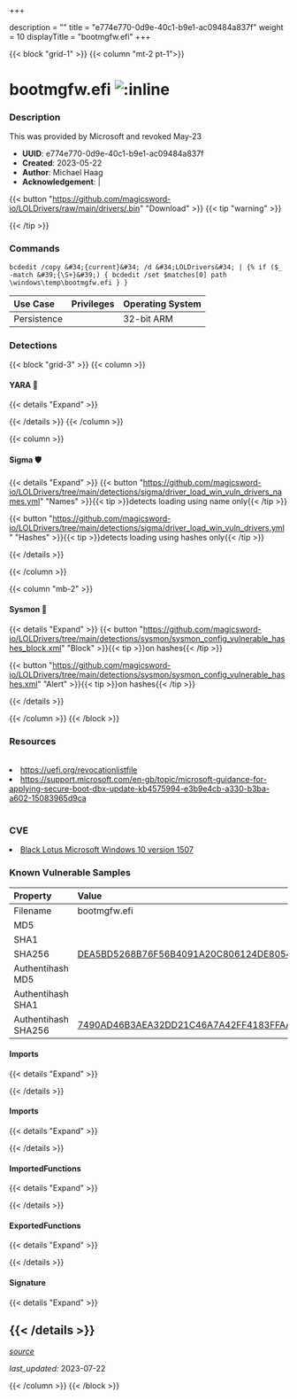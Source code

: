 +++

description = ""
title = "e774e770-0d9e-40c1-b9e1-ac09484a837f"
weight = 10
displayTitle = "bootmgfw.efi"
+++


{{< block "grid-1" >}}
{{< column "mt-2 pt-1">}}


# bootmgfw.efi ![:inline](/images/twitter_verified.png) 


### Description

This was provided by Microsoft and revoked May-23
- **UUID**: e774e770-0d9e-40c1-b9e1-ac09484a837f
- **Created**: 2023-05-22
- **Author**: Michael Haag
- **Acknowledgement**:  | [](https://twitter.com/)

{{< button "https://github.com/magicsword-io/LOLDrivers/raw/main/drivers/.bin" "Download" >}}
{{< tip "warning" >}}

{{< /tip >}}

### Commands

```
bcdedit /copy &#34;{current}&#34; /d &#34;LOLDrivers&#34; | {% if ($_ -match &#39;{\S+}&#39;) { bcdedit /set $matches[0] path \windows\temp\bootmgfw.efi } }
```


| Use Case | Privileges | Operating System | 
|:---- | ---- | ---- |
| Persistence |  | 32-bit ARM |



### Detections


{{< block "grid-3" >}}
{{< column >}}
#### YARA 🏹
{{< details "Expand" >}}

{{< /details >}}
{{< /column >}}



{{< column >}}

#### Sigma 🛡️
{{< details "Expand" >}}
{{< button "https://github.com/magicsword-io/LOLDrivers/tree/main/detections/sigma/driver_load_win_vuln_drivers_names.yml" "Names" >}}{{< tip >}}detects loading using name only{{< /tip >}} 


{{< button "https://github.com/magicsword-io/LOLDrivers/tree/main/detections/sigma/driver_load_win_vuln_drivers.yml" "Hashes" >}}{{< tip >}}detects loading using hashes only{{< /tip >}} 

{{< /details >}}

{{< /column >}}


{{< column "mb-2" >}}

#### Sysmon 🔎
{{< details "Expand" >}}
{{< button "https://github.com/magicsword-io/LOLDrivers/tree/main/detections/sysmon/sysmon_config_vulnerable_hashes_block.xml" "Block" >}}{{< tip >}}on hashes{{< /tip >}} 

{{< button "https://github.com/magicsword-io/LOLDrivers/tree/main/detections/sysmon/sysmon_config_vulnerable_hashes.xml" "Alert" >}}{{< tip >}}on hashes{{< /tip >}} 

{{< /details >}}

{{< /column >}}
{{< /block >}}


### Resources
<br>
<li><a href="https://uefi.org/revocationlistfile">https://uefi.org/revocationlistfile</a></li>
<li><a href="https://support.microsoft.com/en-gb/topic/microsoft-guidance-for-applying-secure-boot-dbx-update-kb4575994-e3b9e4cb-a330-b3ba-a602-15083965d9ca">https://support.microsoft.com/en-gb/topic/microsoft-guidance-for-applying-secure-boot-dbx-update-kb4575994-e3b9e4cb-a330-b3ba-a602-15083965d9ca</a></li>
<br>

### CVE

<li><a href="https://cve.mitre.org/cgi-bin/cvename.cgi?name=Black Lotus Microsoft Windows 10 version 1507">Black Lotus Microsoft Windows 10 version 1507</a></li>

### Known Vulnerable Samples

| Property           | Value |
|:-------------------|:------|
| Filename           | bootmgfw.efi |
| MD5                | [](https://www.virustotal.com/gui/file/) |
| SHA1               | [](https://www.virustotal.com/gui/file/) |
| SHA256             | [DEA5BD5268B76F56B4091A20C806124DE8054FB07A652CF0E883BBA9A0938DE0](https://www.virustotal.com/gui/file/DEA5BD5268B76F56B4091A20C806124DE8054FB07A652CF0E883BBA9A0938DE0) |
| Authentihash MD5   | [](https://www.virustotal.com/gui/search/authentihash%253A) |
| Authentihash SHA1  | [](https://www.virustotal.com/gui/search/authentihash%253A) |
| Authentihash SHA256| [7490AD46B3AEA32DD21C46A7A42FF4183FFAA7C486C75C6438ADF936E512B9A5](https://www.virustotal.com/gui/search/authentihash%253A7490AD46B3AEA32DD21C46A7A42FF4183FFAA7C486C75C6438ADF936E512B9A5) |


#### Imports
{{< details "Expand" >}}

{{< /details >}}
#### Imports
{{< details "Expand" >}}

{{< /details >}}
#### ImportedFunctions
{{< details "Expand" >}}

{{< /details >}}
#### ExportedFunctions
{{< details "Expand" >}}

{{< /details >}}

#### Signature
{{< details "Expand" >}}

{{< /details >}}
-----



[*source*](https://github.com/magicsword-io/LOLDrivers/tree/main/yaml/e774e770-0d9e-40c1-b9e1-ac09484a837f.yaml)

*last_updated:* 2023-07-22








{{< /column >}}
{{< /block >}}
